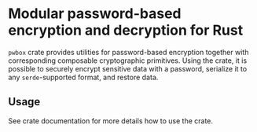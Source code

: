# Modular password-based encryption and decryption for Rust

`pwbox` crate provides utilities for password-based encryption together with
corresponding composable cryptographic primitives. Using the crate, it is
possible to securely encrypt sensitive data with a password, serialize it
to any `serde`-supported format, and restore data.

## Usage

See crate documentation for more details how to use the crate.